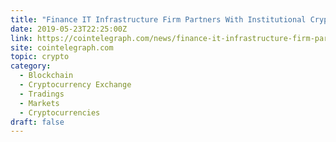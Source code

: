 ```yaml
---
title: "Finance IT Infrastructure Firm Partners With Institutional Crypto Exchange Seed CX"
date: 2019-05-23T22:25:00Z
link: https://cointelegraph.com/news/finance-it-infrastructure-firm-partners-with-institutional-crypto-exchange-seed-cx?utm_medium=RSS&utm_source=hune
site: cointelegraph.com
topic: crypto
category:
  - Blockchain
  - Cryptocurrency Exchange
  - Tradings
  - Markets
  - Cryptocurrencies
draft: false
---
```

